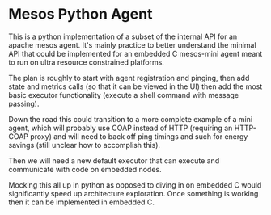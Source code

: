 # Mesos Python Agent

This is a python implementation of a subset of the internal API for an apache
mesos agent. It's mainly practice to better understand the minimal API that could 
be implemented for an embedded C mesos-mini agent meant to run on ultra resource
constrained platforms. 

The plan is roughly to start with agent registration and pinging, then add
state and metrics calls (so that it can be viewed in the UI) then add the
most basic executor functionality (execute a shell command with message passing). 

Down the road this could transition to a more complete example of a mini agent,
which will probably use COAP instead of HTTP (requiring an HTTP-COAP proxy) and
will need to back off ping timings and such for energy savings (still unclear how to accomplish this). 

Then we will need a new default executor that can execute and communicate with
code on embedded nodes.

Mocking this all up in python as opposed to diving in on embedded C would significantly
speed up architecture exploration. Once something is working then it can be implemented
in embedded C.
